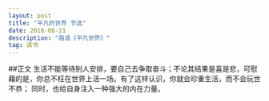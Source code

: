 ```yaml
---
layout: post
title: "平凡的世界 节选"
date: 2018-06-21
description: "路遥《平凡世界》"
tag: 读书
---
```

##正文
生活不能等待别人安排，要自己去争取奋斗；不论其结果是喜是悲，可慰藉的是，你总不枉在世界上活一场。有了这样认识，你就会珍重生活，而不会玩世不恭；
同时，也给自身注入一种强大的内在力量。
